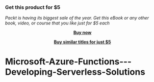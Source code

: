 
### Get this product for $5

<i>Packt is having its biggest sale of the year. Get this eBook or any other book, video, or course that you like just for $5 each</i>


<b><p align='center'>[Buy now](https://packt.link/9781803245515)</p></b>


<b><p align='center'>[Buy similar titles for just $5](https://subscription.packtpub.com/search)</p></b>


# Microsoft-Azure-Functions---Developing-Serverless-Solutions